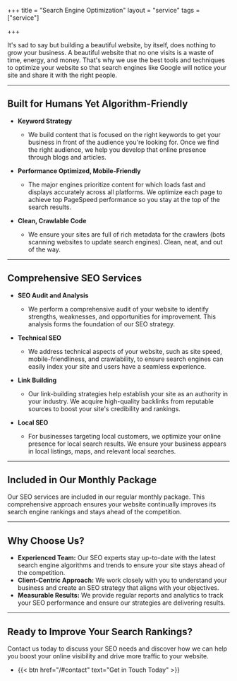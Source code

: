 +++
title = "Search Engine Optimization"
layout = "service"
tags = ["service"]

+++

It's sad to say but building a beautiful website, by itself, does nothing to grow your business. A beautiful website that no one visits is a waste of time, energy, and money. That's why we use the best tools and techniques to optimize your website so that search engines like Google will notice your site and share it with the right people.

---

## Built for Humans Yet Algorithm-Friendly

- **Keyword Strategy**

  - We build content that is focused on the right keywords to get your business in front of the audience you're looking for. Once we find the right audience, we help you develop that online presence through blogs and articles.

- **Performance Optimized, Mobile-Friendly**

  - The major engines prioritize content for which loads fast and displays accurately across all platforms. We optimize each page to achieve top PageSpeed performance so you stay at the top of the search results.

- **Clean, Crawlable Code**

  - We ensure your sites are full of rich metadata for the crawlers (bots scanning websites to update search engines). Clean, neat, and out of the way.

---

## Comprehensive SEO Services

- **SEO Audit and Analysis**

  - We perform a comprehensive audit of your website to identify strengths, weaknesses, and opportunities for improvement. This analysis forms the foundation of our SEO strategy.

- **Technical SEO**

  - We address technical aspects of your website, such as site speed, mobile-friendliness, and crawlability, to ensure search engines can easily index your site and users have a seamless experience.

- **Link Building**

  - Our link-building strategies help establish your site as an authority in your industry. We acquire high-quality backlinks from reputable sources to boost your site's credibility and rankings.

- **Local SEO**
  - For businesses targeting local customers, we optimize your online presence for local search results. We ensure your business appears in local listings, maps, and relevant local searches.

---

## Included in Our Monthly Package

Our SEO services are included in our regular monthly package. This comprehensive approach ensures your website continually improves its search engine rankings and stays ahead of the competition.

---

## Why Choose Us?

- **Experienced Team:** Our SEO experts stay up-to-date with the latest search engine algorithms and trends to ensure your site stays ahead of the competition.
- **Client-Centric Approach:** We work closely with you to understand your business and create an SEO strategy that aligns with your objectives.
- **Measurable Results:** We provide regular reports and analytics to track your SEO performance and ensure our strategies are delivering results.

---

## Ready to Improve Your Search Rankings?

Contact us today to discuss your SEO needs and discover how we can help you boost your online visibility and drive more traffic to your website.

- {{< btn href="/#contact" text="Get in Touch Today" >}}
